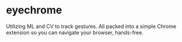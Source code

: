 # eyechrome
Utilizing ML and CV to track gestures.
All packed into a simple Chrome extension so you can navigate your browser, hands-free.
